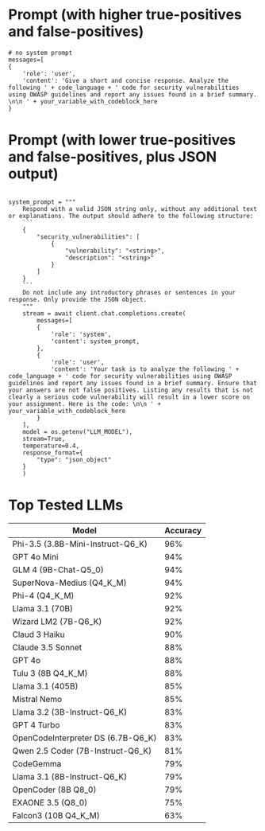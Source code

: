 # Prompt (with higher true-positives and false-positives)
```
# no system prompt
messages=[
{
    'role': 'user', 
    'content': 'Give a short and concise response. Analyze the following ' + code_language + ' code for security vulnerabilities using OWASP guidelines and report any issues found in a brief summary. \n\n ' + your_variable_with_codeblock_here
}
```

# Prompt (with lower true-positives and false-positives, plus JSON output)
```

system_prompt = """
    Respond with a valid JSON string only, without any additional text or explanations. The output should adhere to the following structure:
    ```
    {
        "security_vulnerabilities": [
            {
                "vulnerability": "<string>",
                "description": "<string>"
            }
        ]
    }
    ```
    Do not include any introductory phrases or sentences in your response. Only provide the JSON object.
    """
    stream = await client.chat.completions.create(
        messages=[
        {
            'role': 'system', 
            'content': system_prompt,
        },
        {
            'role': 'user', 
            'content': 'Your task is to analyze the following ' + code_language + ' code for security vulnerabilities using OWASP guidelines and report any issues found in a brief summary. Ensure that your answers are not false positives. Listing any results that is not clearly a serious code vulnerability will result in a lower score on your assignment. Here is the code: \n\n ' + your_variable_with_codeblock_here
        }
    ],
    model = os.getenv("LLM_MODEL"), 
    stream=True,
    temperature=0.4,
    response_format={
        "type": "json_object"
    }
    )
```

# Top Tested LLMs
| Model    | Accuracy |
| -------- | ------- |
| Phi-3.5 (3.8B-Mini-Instruct-Q6_K)  | 96% |
| GPT 4o Mini | 94% |
| GLM 4 (9B-Chat-Q5_0)  | 94% |
| SuperNova-Medius (Q4_K_M) | 94% |
| Phi-4 (Q4_K_M) | 92% |
| Llama 3.1 (70B) | 92% |
| Wizard LM2 (7B-Q6_K) | 92% |
| Claud 3 Haiku | 90% |
| Claude 3.5 Sonnet | 88% |
| GPT 4o | 88% |
| Tulu 3 (8B Q4_K_M) | 88% |
| Llama 3.1 (405B) | 85% |
| Mistral Nemo | 85% |
| Llama 3.2 (3B-Instruct-Q6_K) | 83% |
| GPT 4 Turbo| 83% |
| OpenCodeInterpreter DS (6.7B-Q6_K)| 83% |
| Qwen 2.5 Coder (7B-Instruct-Q6_K) | 81% |
| CodeGemma | 79% |
| Llama 3.1 (8B-Instruct-Q6_K) | 79% |
| OpenCoder (8B Q8_0) | 79% |
| EXAONE 3.5 (Q8_0) | 75% |
| Falcon3 (10B Q4_K_M) | 63% |

